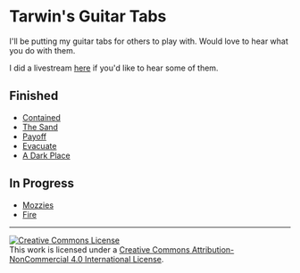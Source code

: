 # Tarwin's Guitar Tabs

I'll be putting my guitar tabs for others to play with. Would love to hear what you do with them.

I did a livestream [here](https://www.facebook.com/tarwinss/videos/10157219645763531/) if you'd like to hear some of them.

## Finished

* [Contained](contained.txt)
* [The Sand](the-sand.txt)
* [Payoff](payoff.txt)
* [Evacuate](evacuate.txt)
* [A Dark Place](a-dark-place.txt)

## In Progress

* [Mozzies](mozzies.txt)
* [Fire](fire.txt)

---

<a rel="license" href="http://creativecommons.org/licenses/by-nc/4.0/"><img alt="Creative Commons License" style="border-width:0" src="https://i.creativecommons.org/l/by-nc/4.0/88x31.png" /></a><br />This work is licensed under a <a rel="license" href="http://creativecommons.org/licenses/by-nc/4.0/">Creative Commons Attribution-NonCommercial 4.0 International License</a>.
